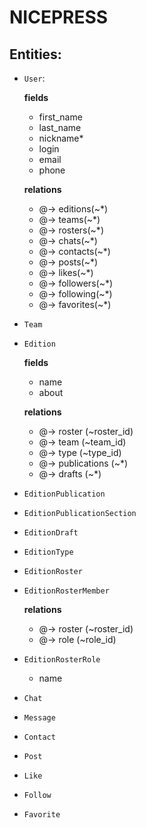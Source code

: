# NICEPRESS 

## Entities:

- `User`:
    
    __fields__
    - first_name
    - last_name
    - nickname*
    - login
    - email
    - phone

    __relations__
    * @-> editions(~*)
    * @-> teams(~*)
    * @-> rosters(~*)
    * @-> chats(~*)
    * @-> contacts(~*)
    * @-> posts(~*)
    * @-> likes(~*)
    * @-> followers(~*)
    * @-> following(~*)    
    * @-> favorites(~*)


- `Team`
- `Edition`
    
    __fields__
    - name
    - about
    
    __relations__
    - @-> roster (~roster_id)
    - @-> team (~team_id)
    - @-> type (~type_id)
    - @-> publications (~*)
    - @-> drafts (~*)

- `EditionPublication`
- `EditionPublicationSection`
- `EditionDraft`
- `EditionType`
- `EditionRoster`
- `EditionRosterMember`
    
    __relations__
    - @-> roster (~roster_id)
    - @-> role (~role_id)

- `EditionRosterRole`

    - name

- `Chat`
- `Message`
- `Contact`
- `Post`
- `Like`
- `Follow`
- `Favorite`

